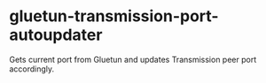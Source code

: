 # gluetun-transmission-port-autoupdater
Gets current port from Gluetun and updates Transmission peer port accordingly. 
